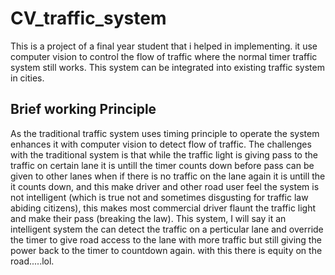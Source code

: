 # CV_traffic_system
This is a project of a final year student that i helped in implementing. it use computer vision to control the flow of traffic where the normal timer traffic system still works. This system can be integrated into existing traffic system in cities.
## Brief working Principle
As the traditional traffic system uses timing principle to operate the system enhances it with computer vision to detect flow of traffic. The challenges with the traditional system is that while the traffic light is giving pass to the traffic on certain lane it is untill the timer counts down before pass can be given to other lanes when if there is no traffic on the lane again it is untill the it counts down, and this make driver and other road user feel the system is not intelligent (which is true not and sometimes disgusting for traffic law abiding citizens), this makes most commercial driver flaunt the traffic light and make their pass (breaking the law). 
This system, I will say it an intelligent system the can detect the traffic on a perticular lane and override the timer to give road access to the lane with more traffic but still giving the power back to the timer to countdown again. with this there is equity on the road.....lol.
